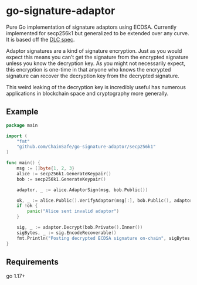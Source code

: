 # go-signature-adaptor

Pure Go implementation of signature adaptors using ECDSA. Currently implemented for secp256k1 but generalized to be extended over any curve. It is based off the [DLC spec](https://github.com/discreetlogcontracts/dlcspecs/blob/master/ECDSA-adaptor.md).

Adaptor signatures are a kind of signature encryption. Just as you would expect this means you can’t get the signature from the encrypted signature unless you know the decryption key. As you might not necessarily expect, this encryption is one-time in that anyone who knows the encrypted signature can recover the decryption key from the decrypted signature.

This weird leaking of the decryption key is incredibly useful has numerous applications in blockchain space and cryptography more generally.

## Example
```go
package main

import (
	"fmt"
	"github.com/ChainSafe/go-signature-adaptor/secp256k1"
)

func main() {
	msg := []byte{1, 2, 3}
	alice := secp256k1.GenerateKeypair()
	bob := secp256k1.GenerateKeypair()

	adaptor, _ := alice.AdaptorSign(msg, bob.Public())

	ok, _ := alice.Public().VerifyAdaptor(msg[:], bob.Public(), adaptor)
	if !ok {
		panic("Alice sent invalid adaptor")
	}

	sig, _ := adaptor.Decrypt(bob.Private().Inner())
	sigBytes, _ := sig.EncodeRecoverable()
	fmt.Println("Posting decrypted ECDSA signature on-chain", sigBytes, "🚀")
}
```

## Requirements

go 1.17+
